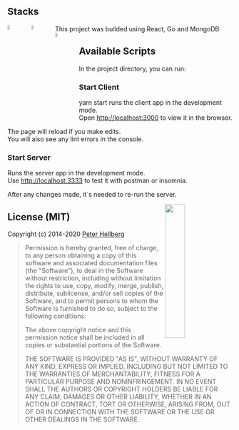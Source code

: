 ## Stacks
This project was builded using React, Go and MongoDB
<img src="https://www.vectorlogo.zone/logos/mongodb/mongodb-ar21.svg" align="left" width="10%" height="5%">
<img src="https://upload.wikimedia.org/wikipedia/commons/thumb/a/a7/React-icon.svg/512px-React-icon.svg.png" align="left" width="10%" height="5%">
<img src="https://camo.githubusercontent.com/98ed65187a84ecf897273d9fa18118ce45845057/68747470733a2f2f7261772e6769746875622e636f6d2f676f6c616e672d73616d706c65732f676f706865722d766563746f722f6d61737465722f676f706865722e706e67" align="left" width="10%" height="5%">

## Available Scripts

In the project directory, you can run:

### Start Client

yarn start runs the client app in the development mode.<br />
Open [http://localhost:3000](http://localhost:3000) to view it in the browser.

The page will reload if you make edits.<br />
You will also see any lint errors in the console.

### Start Server

Runs the server app in the development mode.<br />
Use [http://localhost:3333](http://localhost:333) to test it with postman or insomnia.

After any changes made, it`s needed to re-run the server.

<img src="https://data.gopher.se/gopher/viking-gopher.svg" align="right" width="30%" height="300">

## License (MIT)

Copyright (c) 2014-2020 [Peter Hellberg](https://c7.se)

> Permission is hereby granted, free of charge, to any person obtaining
> a copy of this software and associated documentation files (the "Software"),
> to deal in the Software without restriction, including without limitation
> the rights to use, copy, modify, merge, publish, distribute, sublicense,
> and/or sell copies of the Software, and to permit persons to whom the
> Software is furnished to do so, subject to the following conditions:
>
> The above copyright notice and this permission notice shall be included
> in all copies or substantial portions of the Software.
>
> THE SOFTWARE IS PROVIDED "AS IS", WITHOUT WARRANTY OF ANY KIND,
> EXPRESS OR IMPLIED, INCLUDING BUT NOT LIMITED TO THE WARRANTIES
> OF MERCHANTABILITY, FITNESS FOR A PARTICULAR PURPOSE AND NONINFRINGEMENT.
> IN NO EVENT SHALL THE AUTHORS OR COPYRIGHT HOLDERS BE LIABLE FOR ANY CLAIM,
> DAMAGES OR OTHER LIABILITY, WHETHER IN AN ACTION OF CONTRACT,
> TORT OR OTHERWISE, ARISING FROM, OUT OF OR IN CONNECTION WITH THE SOFTWARE
> OR THE USE OR OTHER DEALINGS IN THE SOFTWARE.